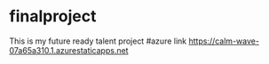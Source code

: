 # finalproject
This is my future ready talent project
#azure link https://calm-wave-07a65a310.1.azurestaticapps.net
